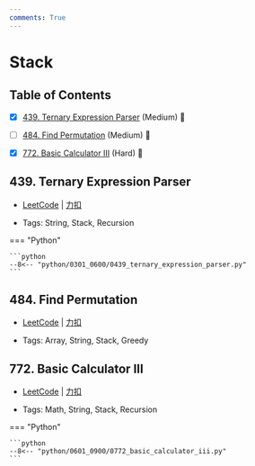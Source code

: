 ```yaml
---
comments: True
---
```


# Stack

## Table of Contents

- [x] [439. Ternary Expression Parser](#439-ternary-expression-parser) (Medium) 👑
- [ ] [484. Find Permutation](#484-find-permutation) (Medium) 👑
- [x] [772. Basic Calculator III](#772-basic-calculator-iii) (Hard) 👑


## 439. Ternary Expression Parser

-    [LeetCode](https://leetcode.com/problems/ternary-expression-parser/) | [力扣](https://leetcode.cn/problems/ternary-expression-parser/)

-   Tags: String, Stack, Recursion

=== "Python"

    ```python
    --8<-- "python/0301_0600/0439_ternary_expression_parser.py"
    ```



## 484. Find Permutation

-    [LeetCode](https://leetcode.com/problems/find-permutation/) | [力扣](https://leetcode.cn/problems/find-permutation/)

-   Tags: Array, String, Stack, Greedy



## 772. Basic Calculator III

-    [LeetCode](https://leetcode.com/problems/basic-calculator-iii/) | [力扣](https://leetcode.cn/problems/basic-calculator-iii/)

-   Tags: Math, String, Stack, Recursion

=== "Python"

    ```python
    --8<-- "python/0601_0900/0772_basic_calculator_iii.py"
    ```
